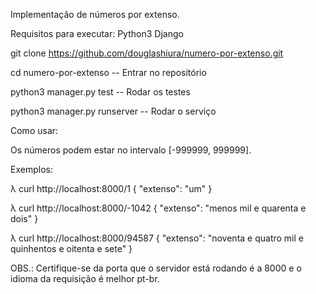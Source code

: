 
Implementação de números por extenso. 

Requisitos para executar:
Python3
Django

git clone https://github.com/douglashiura/numero-por-extenso.git

cd numero-por-extenso		      -- Entrar no repositório    

python3 manager.py test		    -- Rodar os testes

python3 manager.py runserver	-- Rodar o serviço


Como usar:

Os números podem estar no intervalo [-999999, 999999].

Exemplos:

λ curl http://localhost:8000/1
{ "extenso": "um" }

λ curl http://localhost:8000/-1042
{ "extenso": "menos mil e quarenta e dois" }

λ curl http://localhost:8000/94587
{ "extenso": "noventa e quatro mil e quinhentos e oitenta e sete" }

OBS.: Certifique-se da porta que o servidor está rodando é a 8000 e o idioma da requisição é melhor pt-br.
